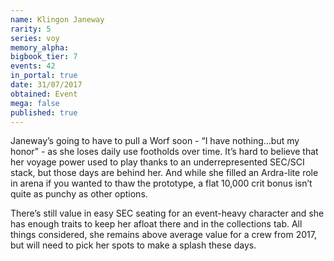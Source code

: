 ```yaml
---
name: Klingon Janeway
rarity: 5
series: voy
memory_alpha:
bigbook_tier: 7
events: 42
in_portal: true
date: 31/07/2017
obtained: Event
mega: false
published: true
---
```


Janeway’s going to have to pull a Worf soon - “I have nothing…but my honor” - as she loses daily use footholds over time. It’s hard to believe that her voyage power used to play thanks to an underrepresented SEC/SCI stack, but those days are behind her. And while she filled an Ardra-lite role in arena if you wanted to thaw the prototype, a flat 10,000 crit bonus isn’t quite as punchy as other options.

There’s still value in easy SEC seating for an event-heavy character and she has enough traits to keep her afloat there and in the collections tab. All things considered, she remains above average value for a crew from 2017, but will need to pick her spots to make a splash these days.
